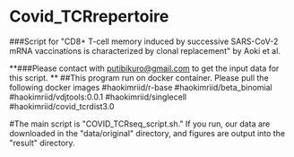 # Covid_TCRrepertoire

###Script for "CD8+ T-cell memory induced by successive SARS-CoV-2 mRNA vaccinations is characterized by clonal replacement" by Aoki et al.

**###Please contact with putibikuro@gmail.com to get the input data for this script.
**
##This program run on docker container. Please pull the following docker images
#haokimriid/r-base
#haokimriid/beta_binomial
#haokimriid/vdjtools:0.0.1
#haokimriid/singlecell
#haokimriid/covid_tcrdist3.0

#The main script is "COVID_TCRseq_script.sh." If you run, our data are downloaded in the "data/original" directory, and figures are output into the "result" directory.
